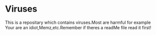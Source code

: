 # Viruses
This is a repositary which contains viruses.Most are harmful for example Your are an idiot,Memz,etc.Remember if theres a readMe file read it first!

